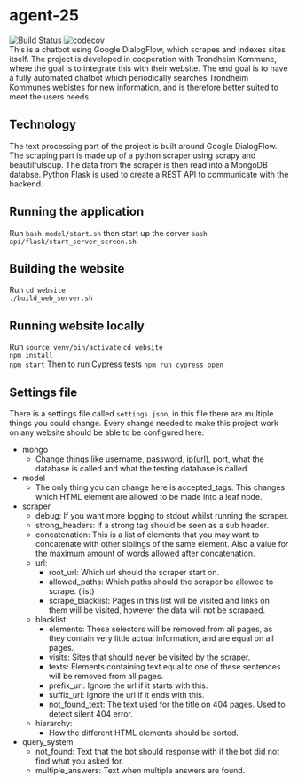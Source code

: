 # agent-25
[![Build Status](https://travis-ci.com/vegarab/agent-25.svg?token=L9RN2jPDa7p43DCcYhYZ&branch=dev)](https://travis-ci.com/vegarab/agent-25)
[![codecov](https://codecov.io/gh/vegarab/agent-25/branch/dev/graph/badge.svg?token=ArL47bWQSN)](https://codecov.io/gh/vegarab/agent-25)
<br>
This is a chatbot using Google DialogFlow, which scrapes and indexes sites
itself. The project is developed in cooperation with Trondheim Kommune, where
the goal is to integrate this with their website. The end goal is to have a 
fully automated chatbot which periodically searches Trondheim Kommunes 
webistes for new information, and is therefore better suited to meet the users
needs. 

## Technology
The text processing part of the project is built around Google DialogFlow.
The scraping part is made up of a python scraper using scrapy and beautilfulsoup. 
The data from the scraper is then read into a MongoDB databse. Python Flask is 
used to create a REST API to communicate with the backend.

## Running the application
Run 
`bash model/start.sh`
then start up the server
`bash api/flask/start_server_screen.sh`

## Building the website
Run
`cd website`  
`./build_web_server.sh`  

## Running website locally
Run
`source venv/bin/activate` 
`cd website`  
`npm install`  
`npm start`
Then to run Cypress tests
`npm run cypress open`


## Settings file
There is a settings file called `settings.json`, in this file there are
multiple things you could change. Every change needed to make this project work on any website should be able to be configured here. 

* mongo
    * Change things like username, password, ip(url), port, what the database is called and what the testing database is called.
* model
    * The only thing you can change here is accepted_tags. This changes which HTML element are allowed to be made into a leaf node.
* scraper
    * debug: If you want more logging to stdout whilst running the scraper.
    * strong_headers: If a strong tag should be seen as a sub header.
    * concatenation: This is a list of elements that you may want to concatenate with other siblings of the same element. Also a value for the maximum amount of words allowed after concatenation.
    * url:
        * root_url: Which url should the scraper start on.
        * allowed_paths: Which paths should the scraper be allowed to scrape. (list)
        * scrape_blacklist: Pages in this list will be visited and links on them will be visited, however the data will not be scrapaed.
    * blacklist:
        * elements: These selectors will be removed from all pages, as they contain very little actual information, and are equal on all pages.
        * visits: Sites that should never be visited by the scraper.
        * texts: Elements containing text equal to one of these sentences will be removed from all pages.
        * prefix_url: Ignore the url if it starts with this.
        * suffix_url: Ignore the url if it ends with this.
        * not_found_text: The text used for the title on 404 pages. Used to detect silent 404 error.
    * hierarchy:
        * How the different HTML elements should be sorted.
* query_system
    * not_found: Text that the bot should response with if the bot did not find what you asked for.
    * multiple_answers: Text when multiple answers are found.